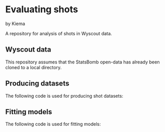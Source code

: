 # Evaluating shots

by Kiema

A repository for analysis of shots in Wyscout data.

## Wyscout data

This repository assumes that the StatsBomb open-data has already been cloned to a local directory.

## Producing datasets

The following code is used for producing shot datasets:




## Fitting models

The following code is used for fitting models:



